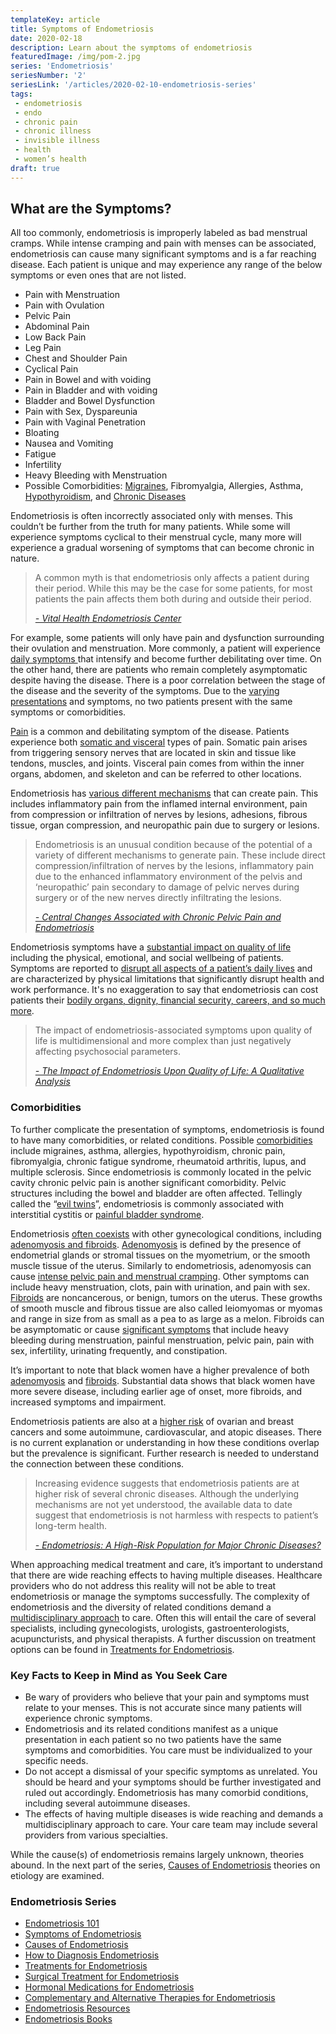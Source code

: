 ```yaml
--- 
templateKey: article
title: Symptoms of Endometriosis
date: 2020-02-18
description: Learn about the symptoms of endometriosis
featuredImage: /img/pom-2.jpg
series: 'Endometriosis'
seriesNumber: '2'
seriesLink: '/articles/2020-02-10-endometriosis-series'
tags:
 - endometriosis
 - endo
 - chronic pain
 - chronic illness
 - invisible illness
 - health
 - women’s health
draft: true 
--- 
```


<h2>What are the Symptoms?</h2>

All too commonly, endometriosis is improperly labeled as bad menstrual cramps. While intense cramping and pain with menses can be associated, endometriosis can cause many significant symptoms and is a far reaching disease. Each patient is unique and may experience any range of the below symptoms or even ones that are not listed.

* Pain with Menstruation
* Pain with Ovulation
* Pelvic Pain
* Abdominal Pain
* Low Back Pain
* Leg Pain
* Chest and Shoulder Pain
* Cyclical Pain
* Pain in Bowel and with voiding
* Pain in Bladder and with voiding
* Bladder and Bowel Dysfunction
* Pain with Sex, Dyspareunia
* Pain with Vaginal Penetration 
* Bloating
* Nausea and Vomiting
* Fatigue
* Infertility
* Heavy Bleeding with Menstruation
* Possible Comorbidities: <a href="https://www.ncbi.nlm.nih.gov/pubmed/22442736" target="_blank" rel="noopener noreferrer">Migraines</a>, Fibromyalgia, Allergies, Asthma, <a href="https://www.ncbi.nlm.nih.gov/pubmed/12351553" target="_blank" rel="noopener noreferrer">Hypothyroidism</a>, and <a href="https://www.ncbi.nlm.nih.gov/pubmed/25765863" target="_blank" rel="noopener noreferrer">Chronic Diseases</a>

Endometriosis is often incorrectly associated only with menses. This couldn’t be further from the truth for many patients. While some will experience symptoms cyclical to their menstrual cycle, many more will experience a gradual worsening of symptoms that can become chronic in nature.

<blockquote class="blockquote">A common myth is that endometriosis only affects a patient during their period. While this may be the case for some patients, for most patients the pain affects them both during and outside their period. 

<cite><a href="https://www.vitalhealth.com/conditions-treated/pelvic-pain-conditions/endometriosis/" target="_blank" rel="noopener noreferrer">- Vital Health Endometriosis Center </a></cite>

</blockquote>

For example, some patients will only have pain and dysfunction surrounding their ovulation and menstruation. More commonly, a patient will experience <a href="http://centerforendo.com/endometriosis-understanding-a-complex-disease" target="_blank" rel="noopener noreferrer"> daily symptoms </a> that intensify and become further debilitating over time. On the other hand, there are patients who remain completely asymptomatic despite having the disease. There is a poor correlation between the stage of the disease and the severity of the symptoms. Due to the <a href="https://obgyn.onlinelibrary.wiley.com/doi/full/10.1111/j.1471-0528.1997.tb11523.x" target="_blank" rel="noopener noreferrer">varying presentations</a> and symptoms, no two patients present with the same symptoms or comorbidities. 

<a href="https://www.ncbi.nlm.nih.gov/pmc/articles/PMC3096669/" target="_blank" rel="noopener noreferrer">Pain</a> is a common and debilitating symptom of the disease. Patients experience both <a href="https://www.ncbi.nlm.nih.gov/pmc/articles/PMC6257623/" target="_blank" rel="noopener noreferrer">somatic and visceral</a> types of pain. Somatic pain arises from triggering sensory nerves that are located in skin and tissue like tendons, muscles, and joints. Visceral pain comes from within the inner organs, abdomen, and skeleton and can be referred to other locations. 

Endometriosis has <a href="https://www.ncbi.nlm.nih.gov/pmc/articles/PMC4501205/" target="_blank" rel="noopener noreferrer">various different mechanisms</a> that can create pain. This includes inflammatory pain from the inflamed internal environment, pain from compression or infiltration of nerves by lesions, adhesions, fibrous tissue, organ compression, and neuropathic pain due to surgery or lesions. 

<blockquote class="blockquote">Endometriosis is an unusual condition because of the potential of a variety of different mechanisms to generate pain. These include direct compression/infiltration of nerves by the lesions, inflammatory pain due to the enhanced inflammatory environment of the pelvis and ‘neuropathic’ pain secondary to damage of pelvic nerves during surgery or of the new nerves directly infiltrating the lesions.

<cite><a href="https://www.ncbi.nlm.nih.gov/pmc/articles/PMC4501205/" target="_blank" rel="noopener noreferrer">- Central Changes Associated with Chronic Pelvic Pain and Endometriosis
</a></cite>

</blockquote>

Endometriosis symptoms have a <a href="https://www.ncbi.nlm.nih.gov/pubmed/15154905/" target="_blank" rel="noopener noreferrer">substantial impact on quality of life</a> including the physical, emotional, and social wellbeing of patients. Symptoms are reported to <a href="https://www.ncbi.nlm.nih.gov/pmc/articles/PMC2860000/" target="_blank" rel="noopener noreferrer">disrupt all aspects of a patient’s daily lives</a> and are characterized by physical limitations that significantly disrupt health and work performance. It's no exaggeration to say that endometriosis can cost patients their <a href="https://drive.google.com/file/d/1fIVCGwNYAQfzW1ULc4CIEtxeN2eAVOjv/view?fbclid=IwAR0C80P8GY_oUzcNUPBERyXbL8I71LRXYSwUp6Zl3YzCfEUCype56z9c0Cc" target="_blank" rel="noopener noreferrer">bodily organs, dignity, financial security, careers, and so much more</a>. 

<blockquote class="blockquote">The impact of endometriosis-associated symptoms upon quality of life is multidimensional and more complex than just negatively affecting psychosocial parameters.

<cite><a href="https://www.ncbi.nlm.nih.gov/pubmed/15715035/" target="_blank" rel="noopener noreferrer">- The Impact of Endometriosis Upon Quality of Life: A Qualitative Analysis
</a></cite>

</blockquote>

<h3>Comorbidities</h3>

To further complicate the presentation of symptoms, endometriosis is found to have many comorbidities, or related conditions. Possible <a href="https://www.ncbi.nlm.nih.gov/pubmed/12351553" target="_blank" rel="noopener noreferrer">comorbidities</a> include migraines, asthma, allergies, hypothyroidism, chronic pain, fibromyalgia, chronic fatigue syndrome, rheumatoid arthritis, lupus, and multiple sclerosis. Since endometriosis is commonly located in the pelvic cavity chronic pelvic pain is another significant comorbidity. Pelvic structures including the bowel and bladder are often affected. Tellingly called the “<a href="https://www.ncbi.nlm.nih.gov/pmc/articles/PMC3043443/" target="_blank" rel="noopener noreferrer">evil twins</a>”, endometriosis is commonly associated with interstitial cystitis or <a href="https://endometriosis.net/clinical/bladder/?fbclid=IwAR1z7jwRZWEb72OtuZCfRkJdqBdkdebA-r2MoBl9m4CxUay0TPtczISb25A" target="_blank" rel="noopener noreferrer">painful bladder syndrome</a>. 

Endometriosis <a href="https://www.ncbi.nlm.nih.gov/pmc/articles/PMC3136067/" target="_blank" rel="noopener noreferrer">often coexists</a> with other gynecological conditions, including <a href="https://drive.google.com/file/d/1fIVCGwNYAQfzW1ULc4CIEtxeN2eAVOjv/view?fbclid=IwAR0C80P8GY_oUzcNUPBERyXbL8I71LRXYSwUp6Zl3YzCfEUCype56z9c0Cc" target="_blank" rel="noopener noreferrer">adenomyosis and fibroids</a>. <a href="http://centerforendo.com/adenomyosis-is-it-really-endometriosis" target="_blank" rel="noopener noreferrer">Adenomyosis</a> is defined by the presence of endometrial glands or stromal tissues on the myometrium, or the smooth muscle tissue of the uterus. Similarly to endometriosis, adenomyosis can cause <a href="https://drive.google.com/file/d/1fIVCGwNYAQfzW1ULc4CIEtxeN2eAVOjv/view?fbclid=IwAR0C80P8GY_oUzcNUPBERyXbL8I71LRXYSwUp6Zl3YzCfEUCype56z9c0Cc" target="_blank" rel="noopener noreferrer">intense pelvic pain and menstrual cramping</a>. Other symptoms can include heavy menstruation, clots, pain with urination, and pain with sex. <a href="https://whcresearch.com/2019/07/23/uterine-fibroids-and-endometriosis-difference-symptoms/" target="_blank" rel="noopener noreferrer">Fibroids</a> are noncancerous, or benign, tumors on the uterus. These growths of smooth muscle and fibrous tissue are also called leiomyomas or myomas and range in size from as small as a pea to as large as a melon. Fibroids can be asymptomatic or cause <a href="https://drive.google.com/file/d/1fIVCGwNYAQfzW1ULc4CIEtxeN2eAVOjv/view?fbclid=IwAR0C80P8GY_oUzcNUPBERyXbL8I71LRXYSwUp6Zl3YzCfEUCype56z9c0Cc" target="_blank" rel="noopener noreferrer">significant symptoms</a> that include heavy bleeding during menstruation, painful menstruation, pelvic pain, pain with sex, infertility, urinating frequently, and constipation.

It’s important to note that black women have a higher prevalence of both 
<a href="https://www.ncbi.nlm.nih.gov/pmc/articles/PMC3859152/" target="_blank" rel="noopener noreferrer">adenomyosis</a> and <a href="https://www.ncbi.nlm.nih.gov/pmc/articles/PMC3787340/" target="_blank" rel="noopener noreferrer">fibroids</a>. Substantial data shows that black women have more severe disease, including earlier age of onset, more fibroids, and increased symptoms and impairment.

Endometriosis patients are also at a <a href="https://www.ncbi.nlm.nih.gov/pubmed/25765863" target="_blank" rel="noopener noreferrer">higher risk</a> of ovarian and breast cancers and some autoimmune, cardiovascular, and atopic diseases. There is no current explanation or understanding in how these conditions overlap but the prevalence is significant. Further research is needed to understand the connection between these conditions. 

<blockquote class="blockquote">Increasing evidence suggests that endometriosis patients are at higher risk of several chronic diseases. Although the underlying mechanisms are not yet understood, the available data to date suggest that endometriosis is not harmless with respects to patient’s long-term health. 

<cite><a href="https://www.ncbi.nlm.nih.gov/pubmed/25765863" target="_blank" rel="noopener noreferrer">- Endometriosis: A High-Risk Population for Major Chronic Diseases?
</a></cite>

</blockquote>

When approaching medical treatment and care, it’s important to understand that there are wide reaching effects to having multiple diseases. Healthcare providers who do not address this reality will not be able to treat endometriosis or manage the symptoms successfully. The complexity of endometriosis and the diversity of related conditions demand a <a href="https://www.ncbi.nlm.nih.gov/pmc/articles/PMC6661982/?fbclid=IwAR1ytZua-OpiBsknNROSa0ucyF3dB5ExX2IIDSFEAeFsPdru1SXW22mHZKU " target="_blank" rel="noopener noreferrer">multidisciplinary approach</a> to care. Often this will entail the care of several specialists, including gynecologists, urologists, gastroenterologists, acupuncturists, and physical therapists. A further discussion on treatment options can be found in [Treatments for Endometriosis](/articles/2020-02-10-treatments-for-endometriosis/).

<h3>Key Facts to Keep in Mind as You Seek Care</h3>

* Be wary of providers who believe that your pain and symptoms must relate to your menses. This is not accurate since many patients will experience chronic symptoms.
* Endometriosis and its related conditions manifest as a unique presentation in each patient so no two patients have the same symptoms and comorbidities. You care must be individualized to your specific needs.
* Do not accept a dismissal of your specific symptoms as unrelated. You should be heard and your symptoms should be further investigated and ruled out accordingly. Endometriosis has many comorbid conditions, including several autoimmune diseases.
* The effects of having multiple diseases is wide reaching and demands a multidisciplinary approach to care. Your care team may include several providers from various specialties. 

While the cause(s) of endometriosis remains largely unknown, theories abound. In the next part of the series, [Causes of Endometriosis](/articles/2020-02-10-causes-of-endometriosis/) theories on etiology are examined. 

<h3 class="table-of-contents">Endometriosis Series</h3>

* [Endometriosis 101](/articles/2020-02-10-endometriosis-101/)
* [Symptoms of Endometriosis](/articles/2020-02-10-symptoms-of-endometriosis/)
* [Causes of Endometriosis](/articles/2020-02-10-causes-of-endometriosis/)
* [How to Diagnosis Endometriosis](/articles/2020-02-10-how-to-diagnosis-endometriosis/)
* [Treatments for Endometriosis](/articles/2020-02-10-treatments-for-endometriosis/)
* [Surgical Treatment for Endometriosis](/articles/2020-02-09-surgical-treatment-for-endometriosis/)
* [Hormonal Medications for Endometriosis](/articles/2019-09-17-books-for-endometriosis/)
* [Complementary and Alternative Therapies for Endometriosis](/articles/2020-02-09-complementary-and-alternative-therapies-for-endometriosis/)
* [Endometriosis Resources ](/articles/2020-02-09-endometriosis-resources/)
* [Endometriosis Books ](/articles/2020-02-09-endometriosis-books/)


